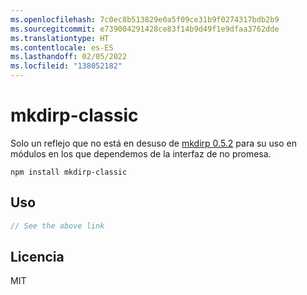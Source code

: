 ```yaml
---
ms.openlocfilehash: 7c0ec8b513829e0a5f09ce31b9f0274317bdb2b9
ms.sourcegitcommit: e739004291428ce83f14b9d49f1e9dfaa3762dde
ms.translationtype: HT
ms.contentlocale: es-ES
ms.lasthandoff: 02/05/2022
ms.locfileid: "138052182"
---
```

# <a name="mkdirp-classic"></a>mkdirp-classic

Solo un reflejo que no está en desuso de [mkdirp 0.5.2](https://github.com/substack/node-mkdirp/tree/0.5.1) para su uso en módulos en los que dependemos de la interfaz de no promesa.

```
npm install mkdirp-classic
```

## <a name="usage"></a>Uso

``` js
// See the above link
```

## <a name="license"></a>Licencia

MIT
